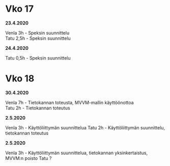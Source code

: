 # Vko 17

**23.4.2020**

Venla 3h - Speksin suunnittelu  
Tatu 2,5h - Speksin suunnittelu

**24.4.2020**

Tatu 0,5h - Speksin suunnittelu

# Vko 18

**30.4.2020**

Venla 7h - Tietokannan toteusta, MVVM-mallin käyttöönottoa  
Tatu 2h - Tietokannan toteutus

**2.5.2020**

Venla  3h - Käyttöliittymän suunnittelua
Tatu 2h - Käyttöliittymän suunnittelu, tietokannan toteutus

**2.5.2020**

Venla  3h - Käyttöliittymän suunnittelua, tietokannan yksinkertaistus, MVVM:n poisto
Tatu ?

